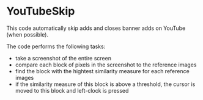 # YouTubeSkip
This code automatically skip adds and closes banner adds on YouTube (when possible).

The code performs the following tasks:
 - take a screenshot of the entire screen
 - compare each block of pixels in the screenshot to the reference images
 - find the block with the hightest similarity measure for each reference images
 - if the similarity measure of this block is above a threshold, the cursor is moved to this block and left-clock is pressed
